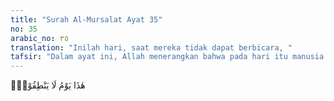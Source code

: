 ```yaml
---
title: "Surah Al-Mursalat Ayat 35"
no: 35
arabic_no: ٣٥
translation: "Inilah hari, saat mereka tidak dapat berbicara, "
tafsir: "Dalam ayat ini, Allah menerangkan bahwa pada hari itu manusia tidak bisa berbicara dan hanya terpukau karena kedahsyatan keadaan. Mereka tidak diizinkan berbicara, dan andaikata diizinkan pun, hal itu tidak ada gunanya."
---
```

هٰذَا يَوْمُ لَا يَنْطِقُوْنَۙ